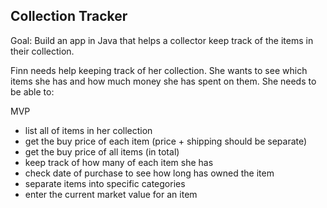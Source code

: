 ## Collection Tracker

Goal: Build an app in Java that helps a collector keep track of the items in their collection.

Finn needs help keeping track of her collection. She wants to see which items she has and how much money she has spent on them. She needs to be able to:

MVP
* list all of items in her collection
* get the buy price of each item (price + shipping should be separate)
* get the buy price of all items (in total)
* keep track of how many of each item she has
* check date of purchase to see how long has owned the item
* separate items into specific categories
* enter the current market value for an item
